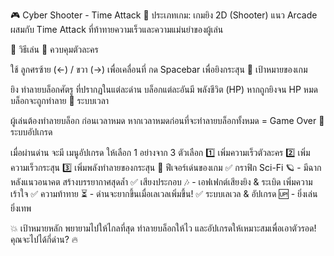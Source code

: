 🎮 Cyber Shooter - Time Attack 🚀
ประเภทเกม:
เกมยิง 2D (Shooter) แนว Arcade ผสมกับ Time Attack ที่ท้าทายความเร็วและความแม่นยำของผู้เล่น

🎯 วิธีเล่น
🔹 ควบคุมตัวละคร

ใช้ ลูกศรซ้าย (←) / ขวา (→) เพื่อเคลื่อนที่
กด Spacebar เพื่อยิงกระสุน
🔹 เป้าหมายของเกม

ยิง ทำลายบล็อกศัตรู ที่ปรากฏในแต่ละด่าน
บล็อกแต่ละอันมี พลังชีวิต (HP) หากถูกยิงจน HP หมด บล็อกจะถูกทำลาย
🔹 ระบบเวลา

ผู้เล่นต้องทำลายบล็อก ก่อนเวลาหมด
หากเวลาหมดก่อนที่จะทำลายบล็อกทั้งหมด = Game Over
🔹 ระบบอัปเกรด

เมื่อผ่านด่าน จะมี เมนูอัปเกรด ให้เลือก 1 อย่างจาก 3 ตัวเลือก
1️⃣ เพิ่มความเร็วตัวละคร
2️⃣ เพิ่มความเร็วกระสุน
3️⃣ เพิ่มพลังทำลายของกระสุน
🚀 ฟีเจอร์เด่นของเกม
✅ กราฟิก Sci-Fi 🪐 - มีฉากหลังแนวอนาคต สร้างบรรยากาศสุดล้ำ
✅ เสียงประกอบ 🎶 - เอฟเฟกต์เสียงยิง & ระเบิด เพิ่มความเร้าใจ
✅ ความท้าทาย ⏳ - ด่านจะยากขึ้นเมื่อเลเวลเพิ่มขึ้น!
✅ ระบบเลเวล & อัปเกรด 🆙 - ยิ่งเล่น ยิ่งเทพ

💥 เป้าหมายหลัก
พยายามไปให้ไกลที่สุด ทำลายบล็อกให้ไว และอัปเกรดให้เหมาะสมเพื่อเอาตัวรอด! คุณจะไปได้กี่ด่าน? 🔥
